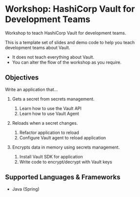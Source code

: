 # Workshop: HashiCorp Vault for Development Teams

Workshop to teach HashiCorp Vault for development teams.

This is a template set of slides and demo code to help you
teach development teams about Vault.

- It does not teach everything about Vault.
- You can alter the flow of the workshop as you require.

## Objectives

Write an application that...

1. Gets a secret from secrets management.
   1. Learn how to use the Vault API
   1. Learn how to use Vault Agent

1. Reloads when a secret changes.
   1. Refactor application to reload
   1. Configure Vault agent to reload application


1. Encrypts data in memory using secrets
   management.
   1. Install Vault SDK for application
   1. Write code to encrypt/decrypt with Vault keys


## Supported Languages & Frameworks

- Java (Spring)

